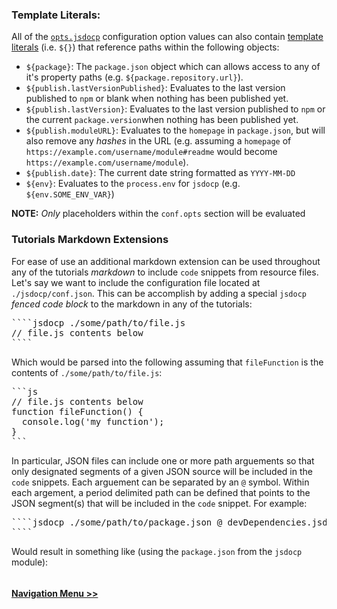 ### Template Literals:
All of the [`opts.jsdocp`](tutorial-2-conf.html) configuration option values can also contain [template literals](https://developer.mozilla.org/en-US/docs/Web/JavaScript/Reference/Template_literals) (i.e. `${}`) that reference paths within the following objects:
- `${package}`: The `package.json` object which can allows access to any of it's property paths (e.g. `${package.repository.url}`).
- `${publish.lastVersionPublished}`: Evaluates to the last version published to `npm` or blank when nothing has been published yet.
- `${publish.lastVersion}`: Evaluates to the last version published to `npm` or the current `package.version`when nothing has been published yet.
- `${publish.moduleURL}`: Evaluates to the `homepage` in `package.json`, but will also remove any _hashes_ in the URL (e.g. assuming a `homepage` of `https://example.com/username/module#readme` would become `https://example.com/username/module`).
- `${publish.date}`: The current date string formatted as `YYYY-MM-DD`
- `${env}`: Evaluates to the `process.env` for `jsdocp` (e.g. `${env.SOME_ENV_VAR}`)

__NOTE:__ _Only_ placeholders within the `conf.opts` section will be evaluated

### Tutorials Markdown Extensions
For ease of use an additional markdown extension can be used throughout any of the tutorials _markdown_ to include `code` snippets from resource files. Let's say we want to include the configuration file located at `./jsdocp/conf.json`. This can be accomplish by adding a special `jsdocp` _fenced code block_ to the markdown in any of the tutorials:
<pre>
````jsdocp ./some/path/to/file.js
// file.js contents below
````
</pre>
Which would be parsed into the following assuming that `fileFunction` is the contents of `./some/path/to/file.js`:
<pre>
```js
// file.js contents below
function fileFunction() {
  console.log('my function');
}
```
</pre>

In particular, JSON files can include one or more path arguements so that only designated segments of a given JSON source will be included in the `code` snippets. Each arguement can be separated by an `@` symbol. Within each argement, a period delimited path can be defined that points to the JSON segment(s) that will be included in the `code` snippet. For example:

<pre>
````jsdocp ./some/path/to/package.json @ devDependencies.jsdoc @ repository.url @ bugs.nonExistentProperty
````
</pre>

Would result in something like (using the `package.json` from the  `jsdocp` module):

```jsdocp ./package.json @ devDependencies.jsdoc @ devDependencies.minami @ repository.url @ bugs.nonExistentProperty
```

#### [Navigation Menu >>](tutorial-4-navs.html)